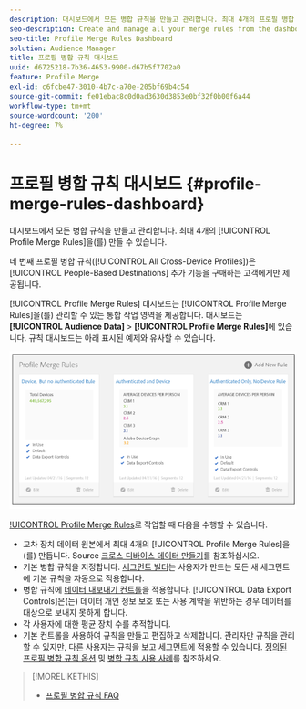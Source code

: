 ```yaml
---
description: 대시보드에서 모든 병합 규칙을 만들고 관리합니다. 최대 4개의 프로필 병합 규칙을 만들 수 있습니다.
seo-description: Create and manage all your merge rules from the dashboard. You can create a maximum of 4 Profile Merge Rules.
seo-title: Profile Merge Rules Dashboard
solution: Audience Manager
title: 프로필 병합 규칙 대시보드
uuid: d6725218-7b36-4653-9900-d67b5f7702a0
feature: Profile Merge
exl-id: c6fcbe47-3010-4b7c-a70e-205bf69b4c54
source-git-commit: fe01ebac8c0d0ad3630d3853e0bf32f0b00f6a44
workflow-type: tm+mt
source-wordcount: '200'
ht-degree: 7%

---
```


# 프로필 병합 규칙 대시보드 {#profile-merge-rules-dashboard}

대시보드에서 모든 병합 규칙을 만들고 관리합니다. 최대 4개의 [!UICONTROL Profile Merge Rules]을(를) 만들 수 있습니다.

네 번째 프로필 병합 규칙([!UICONTROL All Cross-Device Profiles])은 [!UICONTROL People-Based Destinations] 추가 기능을 구매하는 고객에게만 제공됩니다.

[!UICONTROL Profile Merge Rules] 대시보드는 [!UICONTROL Profile Merge Rules]을(를) 관리할 수 있는 통합 작업 영역을 제공합니다. 대시보드는 **[!UICONTROL Audience Data]** > **[!UICONTROL Profile Merge Rules]**&#x200B;에 있습니다. 규칙 대시보드는 아래 표시된 예제와 유사할 수 있습니다.

![](assets/profile-dashboard.png)

[!UICONTROL Profile Merge Rules](으)로 작업할 때 다음을 수행할 수 있습니다.

* 교차 장치 데이터 원본에서 최대 4개의 [!UICONTROL Profile Merge Rules]을(를) 만듭니다. Source [크로스 디바이스 데이터 만들기](merge-rules-start.md#create-data-source)를 참조하십시오.
* 기본 병합 규칙을 지정합니다. [세그먼트 빌더](../segments/segment-builder.md)는 사용자가 만드는 모든 새 세그먼트에 기본 규칙을 자동으로 적용합니다.
* 병합 규칙에 [데이터 내보내기 컨트롤](../data-export-controls.md)을 적용합니다. [!UICONTROL Data Export Controls]은(는) 데이터 개인 정보 보호 또는 사용 계약을 위반하는 경우 데이터를 대상으로 보내지 못하게 합니다.
* 각 사용자에 대한 평균 장치 수를 추적합니다.
* 기본 컨트롤을 사용하여 규칙을 만들고 편집하고 삭제합니다. 관리자만 규칙을 관리할 수 있지만, 다른 사용자는 규칙을 보고 세그먼트에 적용할 수 있습니다. [정의된 프로필 병합 규칙 옵션](merge-rule-definitions.md) 및 [병합 규칙 사용 사례](merge-rule-targeting-options.md)를 참조하세요.

>[!MORELIKETHIS]
>
>* [프로필 병합 규칙 FAQ](../../faq/faq-profile-merge.md)
